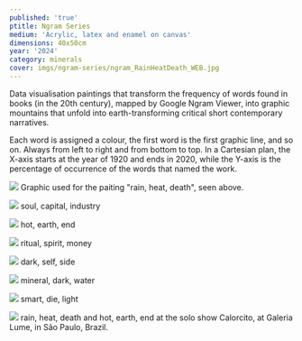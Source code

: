 ```yaml
---
published: 'true'
ptitle: Ngram Series
medium: 'Acrylic, latex and enamel on canvas'
dimensions: 40x50cm
year: '2024'
category: minerals
cover: imgs/ngram-series/ngram_RainHeatDeath_WEB.jpg
---
```

Data visualisation paintings that transform the frequency of words found in books (in the 20th century), mapped by Google Ngram Viewer, into graphic mountains that unfold into earth-transforming critical short contemporary narratives.

Each word is assigned a colour, the first word is the first graphic line, and so on. Always from left to right and from bottom to top. In a Cartesian plan, the X-axis starts at the year of 1920 and ends in 2020, while the Y-axis is the percentage of occurrence of the words that named the work.

![]({{site.baseurl}}/imgs/ngram-series/ngram_RainHeatDeath_GRAPHIC_WEB.jpg)
Graphic used for the paiting "rain, heat, death", seen above.

![]({{site.baseurl}}/imgs/ngram-series/ngram_SoulCapitalIndrustry_WEB.jpg)
soul, capital, industry

![]({{site.baseurl}}/imgs/ngram-series/ngram_HotEarthEnd_WEB.jpg)
hot, earth, end

![]({{site.baseurl}}/imgs/ngram-series/ngram_RitualSpiritMoney_WEB.jpg)
ritual, spirit, money

![]({{site.baseurl}}/imgs/ngram-series/ngram_DarkSelfSide_WEB.jpg)
dark, self, side

![]({{site.baseurl}}/imgs/ngram-series/ngram_MineralDarkWater_WEB.jpg)
mineral, dark, water

![]({{site.baseurl}}/imgs/ngram-series/ngram_SmartDieLight_WEB.jpg)
smart, die, light

![]({{site.baseurl}}/imgs/ngram-series/ngram_RainHeatDeathHotEarthEnd_INSTALLVIEW_WEB.jpg)
rain, heat, death and hot, earth, end at the solo show Calorcito, at Galeria Lume, in São Paulo, Brazil. 

